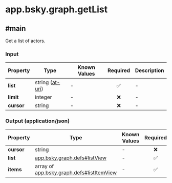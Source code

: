 # app.bsky.graph.getList

## #main

Get a list of actors.

### Input

| Property | Type | Known Values | Required | Description |
| --- | --- | --- | :---: | --- |
| **list** | string ([at-uri](https://atproto.com/specs/at-uri-scheme)) | - | ✅ | - |
| **limit** | integer | - | ❌ | - |
| **cursor** | string | - | ❌ | - |

### Output (application/json)

| Property | Type | Known Values | Required | Description |
| --- | --- | --- | :---: | --- |
| **cursor** | string | - | ❌ | - |
| **list** | [app.bsky.graph.defs#listView](../../../../lexiconsapp/bsky/graph/defs.md#listview) | - | ✅ | - |
| **items** | array of [app.bsky.graph.defs#listItemView](../../../../lexiconsapp/bsky/graph/defs.md#listitemview) | - | ✅ | - |
